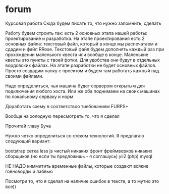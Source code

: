 # forum
Курсовая работа
Сюда будем писать то, что нужно запомнить, сделать


Работу будем строить так: есть 2 основных этапа нашей работы: проектирование и разработка. На этапе проектирования есть 2 основных файла:
текстовый файл, который в конце мы распечатаем и сдадим и файл RRose. Текстовый файл будем дополнять каждый раз при прохождении маленького квеста
или вообще в конце. Маленькие квесты это пункты с твоей фотки. Для удобства они будут в отдельных вордовских файлах. 
На этапе разработки не будет основных файлов. Просто создадим папку с проектом и будем там работать кажный над своими файлами. 

Надо определиться, чья машина будет сервером открытым для подключения любого хоста. Или же оба поднимаем на своих машинах по локальному серваку и норм.

Доработать схему в соответствоо тиебованиям FURPS+

Вообще на холодную пересмотреть то, что я сделал

Прочитай главу Буча

Нужно четко определиться со стеком технологий. Я предлагаю следующий вариант:

bootstrap сетка 
less
js чистый
никаких фронт фреймворков
никаких сборщиков (но если ты предложишь - я соглашусь)
yii2 (php)
mysql

НЕ НАДО киммитить временные файлы, которые создают всякие говноворды и лабвью

Посмотри то, что я сделал на наличие ошибок в тексте, а то мутно это все)) 